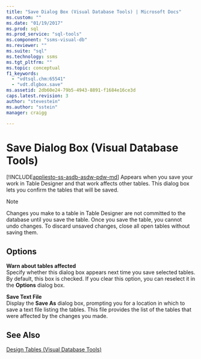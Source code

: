 ```yaml
---
title: "Save Dialog Box (Visual Database Tools) | Microsoft Docs"
ms.custom: ""
ms.date: "01/19/2017"
ms.prod: sql
ms.prod_service: "sql-tools"
ms.component: "ssms-visual-db"
ms.reviewer: ""
ms.suite: "sql"
ms.technology: ssms
ms.tgt_pltfrm: ""
ms.topic: conceptual
f1_keywords: 
  - "vdtsql.chm:65541"
  - "vdt.dlgbox.save"
ms.assetid: 2db60e24-79b5-4943-8891-f1684e16ce3d
caps.latest.revision: 3
author: "stevestein"
ms.author: "sstein"
manager: craigg

---
```

# Save Dialog Box (Visual Database Tools)
[!INCLUDE[appliesto-ss-asdb-asdw-pdw-md](../../includes/appliesto-ss-asdb-asdw-pdw-md.md)]
Appears when you save your work in Table Designer and that work affects other tables. This dialog box lets you confirm the tables that will be saved.  
  
> [!NOTE]  
> Changes you make to a table in Table Designer are not committed to the database until you save the table. Once you save the table, you cannot undo changes. To discard unsaved changes, close all open tables without saving them.  
  
## Options  
**Warn about tables affected**  
Specify whether this dialog box appears next time you save selected tables. By default, this box is checked. If you clear this option, you can reselect it in the **Options** dialog box.  
  
**Save Text File**  
Display the **Save As** dialog box, prompting you for a location in which to save a text file listing the tables. This file provides the list of the tables that were affected by the changes you made.  
  
## See Also  
[Design Tables &#40;Visual Database Tools&#41;](../../ssms/visual-db-tools/design-tables-visual-database-tools.md)  
  
